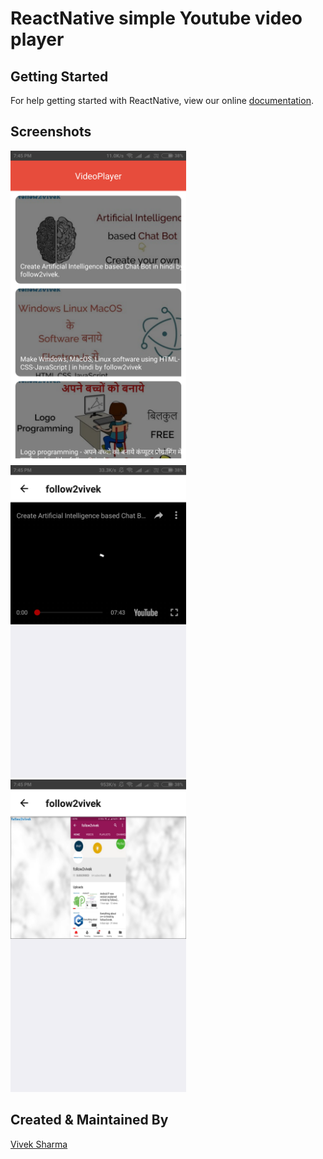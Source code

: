 # ReactNative simple Youtube video player

## Getting Started

For help getting started with ReactNative, view our online
[documentation](https://facebook.github.io/react-native/).

## Screenshots
<img src="./screenshots/ss_1.png" height="500em"/> <img src="./screenshots/ss_2.png" height="500em"/> <img src="./screenshots/ss_3.png" height="500em"/>


## Created & Maintained By

[Vivek Sharma](https://github.com/follow2vivek)
